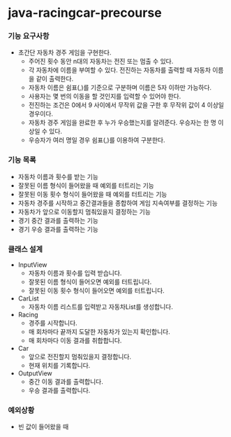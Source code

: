 # java-racingcar-precourse

### 기능 요구사항
- 초간단 자동차 경주 게임을 구현한다.
  - 주어진 횟수 동안 n대의 자동차는 전진 또는 멈출 수 있다.
  - 각 자동차에 이름을 부여할 수 있다. 전진하는 자동차를 출력할 때 자동차 이름을 같이 출력한다.
  - 자동차 이름은 쉼표(,)를 기준으로 구분하며 이름은 5자 이하만 가능하다.
  - 사용자는 몇 번의 이동을 할 것인지를 입력할 수 있어야 한다.
  - 전진하는 조건은 0에서 9 사이에서 무작위 값을 구한 후 무작위 값이 4 이상일 경우이다.
  - 자동차 경주 게임을 완료한 후 누가 우승했는지를 알려준다. 우승자는 한 명 이상일 수 있다.
  - 우승자가 여러 명일 경우 쉼표(,)를 이용하여 구분한다.

### 기능 목록
- 자동차 이름과 횟수를 받는 기능
- 잘못된 이름 형식이 들어왔을 때 예외를 터트리는 기능
- 잘못된 이동 횟수 형식이 들어왔을 때 예외를 터트리는 기능
- 자동차 경주를 시작하고 중간결과들을 종합하여 게임 지속여부를 결정하는 기능
- 자동차가 앞으로 이동할지 멈춰있을지 결정하는 기능
- 경기 중간 결과를 출력하는 기능
- 경기 우승 결과를 출력하는 기능

### 클래스 설계
- InputView
  - 자동차 이름과 횟수를 입력 받습니다.
  - 잘못된 이름 형식이 들어오면 예외를 터트립니다.
  - 잘못된 이동 횟수 형식이 들어오면 예외를 터트립니다.
- CarList
  - 자동차 이름 리스트를 입력받고 자동차List를 생성합니다.
- Racing
  - 경주를 시작합니다.
  - 매 회차마다 끝까지 도달한 자동차가 있는지 확인합니다.
  - 매 회차마다 이동 결과를 취합합니다.
- Car
  - 앞으로 전진할지 멈춰있을지 결정합니다.
  - 현재 위치를 기록합니다.
- OutputView
  - 중간 이동 결과를 출력합니다.
  - 우승 결과를 출력합니다.

### 예외상황
- 빈 값이 들어왔을 때